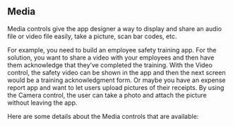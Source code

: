## Media

Media controls give the app designer a way to display and share an audio file or video file easily, take a picture, scan bar codes, etc.

For example, you need to build an employee safety training app. For the solution, you want to share a video with your employees and then have them acknowledge that they’ve completed the training. With the Video control, the safety video can be shown in the app and then the next screen would be a training acknowledgment form. Or maybe you have an expense report app and want to let users upload pictures of their receipts. By using the Camera control, the user can take a photo and attach the picture without leaving the app.

Here are some details about the Media controls that are available:


